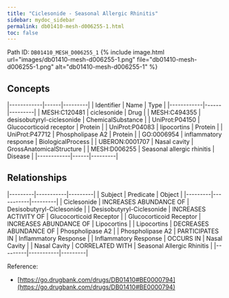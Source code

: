 ```yaml
---
title: "Ciclesonide - Seasonal Allergic Rhinitis"
sidebar: mydoc_sidebar
permalink: db01410-mesh-d006255-1.html
toc: false 
---
```



Path ID: `DB01410_MESH_D006255_1`
{% include image.html url="images/db01410-mesh-d006255-1.png" file="db01410-mesh-d006255-1.png" alt="db01410-mesh-d006255-1" %}

## Concepts

|------------|------|---------|
| Identifier | Name | Type    |
|------------|------|---------|
| MESH:C120481 | ciclesonide | Drug |
| MESH:C494355 | desisobutyryl-ciclesonide | ChemicalSubstance |
| UniProt:P04150 | Glucocorticoid receptor | Protein |
| UniProt:P04083 | lipocortins | Protein |
| UniProt:P47712 | Phospholipase A2 | Protein |
| GO:0006954 | inflammatory response | BiologicalProcess |
| UBERON:0001707 | Nasal cavity | GrossAnatomicalStructure |
| MESH:D006255 | Seasonal allergic rhinitis | Disease |
|------------|------|---------|

## Relationships

|---------|-----------|---------|
| Subject | Predicate | Object  |
|---------|-----------|---------|
| Ciclesonide | INCREASES ABUNDANCE OF | Desisobutyryl-Ciclesonide |
| Desisobutyryl-Ciclesonide | INCREASES ACTIVITY OF | Glucocorticoid Receptor |
| Glucocorticoid Receptor | INCREASES ABUNDANCE OF | Lipocortins |
| Lipocortins | DECREASES ABUNDANCE OF | Phospholipase A2 |
| Phospholipase A2 | PARTICIPATES IN | Inflammatory Response |
| Inflammatory Response | OCCURS IN | Nasal Cavity |
| Nasal Cavity | CORRELATED WITH | Seasonal Allergic Rhinitis |
|---------|-----------|---------|

Reference: 
  - [https://go.drugbank.com/drugs/DB01410#BE0000794](https://go.drugbank.com/drugs/DB01410#BE0000794)
